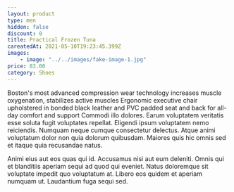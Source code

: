 ```yaml
---
layout: product
type: men
hidden: false
discount: 0
title: Practical Frozen Tuna
careatedAt: 2021-05-10T19:23:45.399Z
images:
    - image: "../../images/fake-image-1.jpg"
price: 83.00
category: Shoes
---
```

Boston's most advanced compression wear technology increases muscle oxygenation, stabilizes active muscles
Ergonomic executive chair upholstered in bonded black leather and PVC padded seat and back for all-day comfort and support
Commodi illo dolores. Earum voluptatem veritatis esse soluta fugit voluptates repellat. Eligendi ipsum voluptatem nemo reiciendis. Numquam neque cumque consectetur delectus. Atque animi voluptatum dolor non quia dolorum quibusdam. Maiores quis hic omnis sed et itaque quia recusandae natus.
 Animi eius aut eos quas qui id. Accusamus nisi aut eum deleniti. Omnis qui et blanditiis aperiam sequi ad quod qui eveniet. Natus doloremque sit voluptate impedit quo voluptatum at. Libero eos quidem et aperiam numquam ut. Laudantium fuga sequi sed.
